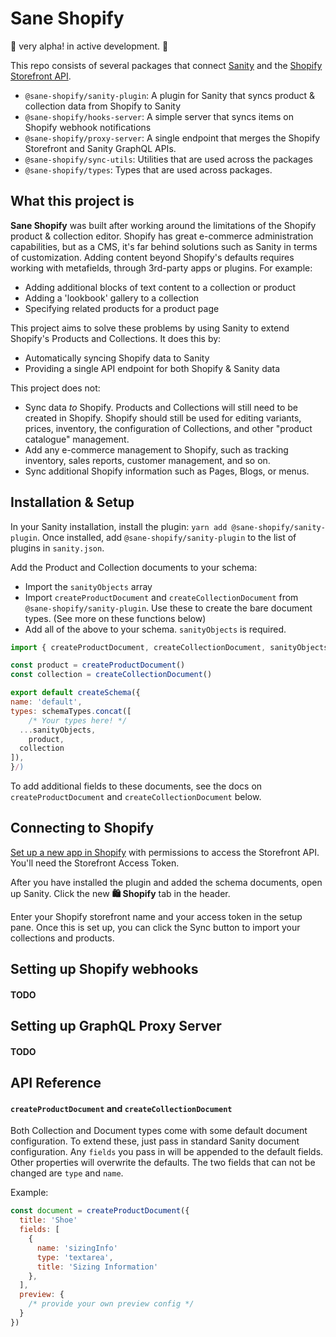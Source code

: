 # Sane Shopify

🚨 very alpha! in active development. 🚨

This repo consists of several packages that connect [Sanity](https://www.sanity.io) and the [Shopify Storefront API](https://help.shopify.com/en/api/storefront-api).

- `@sane-shopify/sanity-plugin`: A plugin for Sanity that syncs product & collection data from Shopify to Sanity
- `@sane-shopify/hooks-server`: A simple server that syncs items on Shopify webhook notifications
- `@sane-shopify/proxy-server`: A single endpoint that merges the Shopify Storefront and Sanity GraphQL APIs.
- `@sane-shopify/sync-utils`: Utilities that are used across the packages
- `@sane-shopify/types`: Types that are used across packages.

## What this project is

**Sane Shopify** was built after working around the limitations of the Shopify product & collection editor. Shopify has great e-commerce administration capabilities, but as a CMS, it's far behind solutions such as Sanity in terms of customization. Adding content beyond Shopify's defaults requires working with metafields, through 3rd-party apps or plugins. For example:

- Adding additional blocks of text content to a collection or product
- Adding a 'lookbook' gallery to a collection
- Specifying related products for a product page

This project aims to solve these problems by using Sanity to extend Shopify's Products and Collections. It does this by:

- Automatically syncing Shopify data to Sanity
- Providing a single API endpoint for both Shopify & Sanity data

This project does not:

- Sync data _to_ Shopify. Products and Collections will still need to be created in Shopify. Shopify should still be used for editing variants, prices, inventory, the configuration of Collections, and other "product catalogue" management.
- Add any e-commerce management to Shopify, such as tracking inventory, sales reports, customer management, and so on.
- Sync additional Shopify information such as Pages, Blogs, or menus.

## Installation & Setup

In your Sanity installation, install the plugin: `yarn add @sane-shopify/sanity-plugin`. Once installed, add `@sane-shopify/sanity-plugin` to the list of plugins in `sanity.json`.

Add the Product and Collection documents to your schema:

- Import the `sanityObjects` array
- Import `createProductDocument` and `createCollectionDocument` from `@sane-shopify/sanity-plugin`. Use these to create the bare document types. (See more on these functions below)
- Add all of the above to your schema. `sanityObjects` is required.

```js
import { createProductDocument, createCollectionDocument, sanityObjects } from '@sane-shopify/sanity-plugin'

const product = createProductDocument()
const collection = createCollectionDocument()

export default createSchema({
name: 'default',
types: schemaTypes.concat([
	/* Your types here! */
  ...sanityObjects,
	product,
  collection
]),
}/)
```

To add additional fields to these documents, see the docs on `createProductDocument` and `createCollectionDocument` below.

## Connecting to Shopify

[Set up a new app in Shopify](https://help.shopify.com/en/api/storefront-api/getting-started#storefront-api-authentication) with permissions to access the Storefront API. You'll need the Storefront Access Token.

After you have installed the plugin and added the schema documents, open up Sanity. Click the new **🛍 Shopify** tab in the header.

Enter your Shopify storefront name and your access token in the setup pane. Once this is set up, you can click the Sync button to import your collections and products.

## Setting up Shopify webhooks

#### TODO

## Setting up GraphQL Proxy Server

#### TODO

## API Reference

#### `createProductDocument` and `createCollectionDocument`

Both Collection and Document types come with some default document configuration. To extend these, just pass in standard Sanity document configuration. Any `fields` you pass in will be appended to the default fields. Other properties will overwrite the defaults. The two fields that can not be changed are `type` and `name`.

Example:

```js
const document = createProductDocument({
  title: 'Shoe'
  fields: [
    {
      name: 'sizingInfo'
      type: 'textarea',
      title: 'Sizing Information'
    },
  ],
  preview: {
    /* provide your own preview config */
  }
})
```
